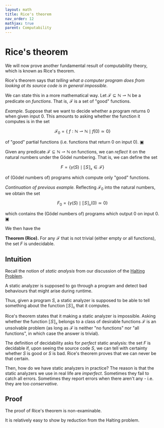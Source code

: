```yaml
---
layout: math
title: Rice's theorem
nav_order: 12
mathjax: true
parent: Computability
---
```


# Rice's theorem

We will now prove another fundamental result of computability theory, which
is known as Rice's theorem.

Rice's theorem says that _telling what a computer program does from looking
at its source code is in general impossible_.

We can state this in a more mathematical way. Let $\mathcal{F} \subseteq
\mathbb{N} ⇀ \mathbb{N}$ be a predicate on _functions_. That is,
$\mathcal{F}$ is a set of "good" functions.

*Example.* Suppose that we want to decide whether a program returns $0$ when
given input $0$. This amounts to asking whether the function it computes is
in the set

$$
  \mathcal{F}_0 = \{\ f : \mathbb{N} ⇀ \mathbb{N} \mid f(0) \simeq 0 \}
$$

of "good" partial functions (i.e. functions that return $0$ on input $0$). ▣

Given any predicate $\mathcal{F} \subseteq \mathbb{N} ⇀ \mathbb{N}$ on
functions, we can _reflect_ it on the natural numbers under the Gödel
numbering. That is, we can define the set

$$
  F = \{ \gamma(S) \mid ⟦ S ⟧_\texttt{x} \in \mathcal{F} \}
$$

of (Gödel numbers of) programs which compute only "good" functions.

*Continuation of previous example.* Reflecting $\mathcal{F}_0$ into the natural numbers, we obtain the set

$$
  F_0 = \{ \gamma(S) \mid ⟦ S ⟧_\texttt{x}(0) \simeq 0 \}
$$

which contains the (Gödel numbers of) programs which output $0$ on input $0$. ▣

We then have the

**Theorem (Rice).** For any $\mathcal{F}$ that is not trivial (either empty
or all functions), the set $F$ is undecidable.

## Intuition

Recall the notion of _static analysis_ from our discussion of the [Halting Problem](https://uob-coms20007.github.io/reference/computability/halting.html#the-halting-problem).

A static analyzer is supposed to go through a program and detect bad
behaviours that might arise during runtime.

Thus, given a program $S$, a static analyzer is supposed to be able to tell
something about the function $⟦ S ⟧_\texttt{x}$ that it computes.

Rice's theorem states that it making a static analyzer is impossible. Asking
whether the function $⟦ S ⟧_\texttt{x}$ belongs to a class of desirable
functions $\mathcal{F}$ is an unsolvable problem (as long as $\mathcal{F}$ is
neither "no functions" nor "all functions", in which case the answer is
trivial).

The definition of decidability asks for _perfect_ static analysis: the set
$F$ is decidable if, upon seeing the source code $S$, we can tell with
certainty whether $S$ is good or $S$ is bad. Rice's theorem proves that we can never be that certain.

Then, how do we have static analyzers in practice? The reason is that the
static analyzers we use in real life are _imperfect_. Sometimes they fail to
catch all errors. Sometimes they report errors when there aren't any - i.e.
they are too _conservative_.

## Proof

The proof of Rice's theorem is non-examinable.

It is relatively easy to show by reduction from the Halting problem.